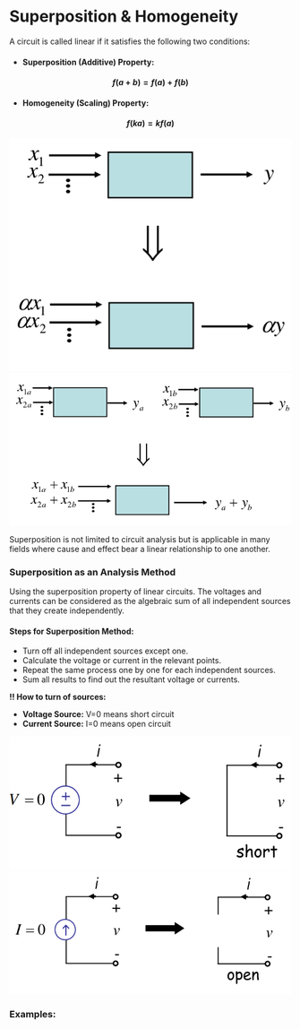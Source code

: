 # Superposition & Homogeneity

A circuit is called linear if it satisfies the following two conditions:
- #### Superposition (Additive) Property:
#### $$f(a + b) = f(a) + f(b)$$
- #### Homogeneity (Scaling) Property:
#### $$f(ka) = k f(a) $$

![](../images/homogeneity.png)
![](../images/superposition.png)

Superposition is not limited to circuit analysis but is applicable in many fields where cause and effect bear a linear relationship to one another.

### Superposition as an Analysis Method

Using the superposition property of linear circuits. The voltages and currents can be considered as the algebraic sum of all independent sources that they create independently.

#### Steps for Superposition Method:

- Turn off all independent sources except one.
- Calculate the voltage or current in the relevant points.
- Repeat the same process one  by one for each independent sources.
- Sum all results to find out the resultant voltage or currents.

**!! How to turn of sources:**

- **Voltage Source:** V=0 means short circuit
- **Current Source:** I=0 means open circuit

![](../images/V_turn_off.png)
![](../images/I_turn_off.png)

### Examples:

